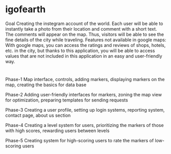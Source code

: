 # igofearth

Goal
   Creating the instegram account of the world. Each user will be able to instantly take a photo from their location and comment with a short text.
The comments will appear on the map. Thus, visitors will be able to see the fine details of the city while traveling.
  Features not available in google maps:
With google maps, you can access the ratings and reviews of shops, hotels, etc. in the city, but thanks to this application, you will be able to access values that are not included in this application in an easy and user-friendly way.

#
Phase-1
   Map interface,
   controls,
   adding markers,
   displaying markers on the map,
   creating the basics for data base

Phase-2
  Adding user-friendly interfaces for markers,
  zoning the map view for optimization,
  preparing templates for sending requests

Phase-3
  Creating a user profile,
  setting up login systems,
  reporting system,
  contact page, 
  about us section

Phase-4
  Creating a level system for users, 
  prioritizing the markers of those with high scores, 
  rewarding users between levels

Phase-5
  Creating system for high-scoring users to rate the markers of low-scoring users

